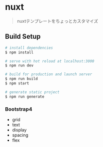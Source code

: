 # nuxt

> nuxtテンプレートをちょっとカスタマイズ

## Build Setup

``` bash
# install dependencies
$ npm install

# serve with hot reload at localhost:3000
$ npm run dev

# build for production and launch server
$ npm run build
$ npm start

# generate static project
$ npm run generate
```

### Bootstrap4
- grid
- text
- display
- spacing
- flex
